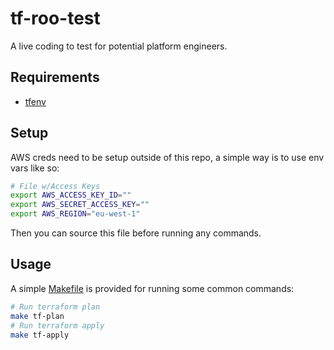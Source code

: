 # tf-roo-test

A live coding to test for potential platform engineers.

## Requirements

* [tfenv](https://github.com/tfutils/tfenv)

## Setup

AWS creds need to be setup outside of this repo, a simple way is to use env vars like so:

```BASH
# File w/Access Keys
export AWS_ACCESS_KEY_ID=""
export AWS_SECRET_ACCESS_KEY=""
export AWS_REGION="eu-west-1"
```

Then you can source this file before running any commands.

## Usage

A simple [Makefile](Makefile) is provided for running some common commands:

```BASH
# Run terraform plan
make tf-plan
# Run terraform apply
make tf-apply
```
